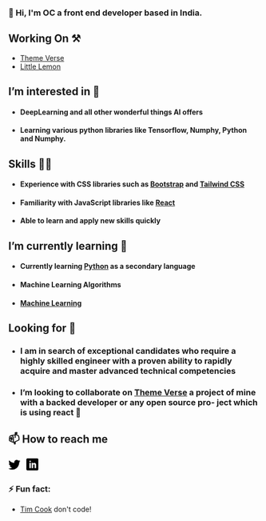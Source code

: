 ### 👋 Hi,  I'm OC a front end developer based in India.

## Working On ⚒️
<ul> 
   <li><a href="https://github.com/Gitstar-OC/Theme-Verse"> Theme Verse </a> </li>
  <li><a href="https://github.com/Gitstar-OC/Little-Lemon-Coursera"> Little Lemon  </a></li>
</ul>

## I’m interested in 👀
- #### DeepLearning and all other wonderful things AI offers
- #### Learning various python libraries like Tensorflow, Numphy, Python and Numphy.

## Skills 💪🏻
- #### Experience with CSS libraries such as [Bootstrap](https://getbootstrap.com/) and [Tailwind CSS](https://tailwindcss.com/)
- #### Familiarity with JavaScript libraries like [React](https://react.dev/)
- #### Able to learn and apply new skills quickly


##  I’m currently learning 🌱
- #### Currently learning [Python](https://www.python.org/) as a secondary language
- #### Machine Learning Algorithms
- #### [Machine Learning](https://github.com/Gitstar-OC/Machine-Learning)

## Looking for 👀
- ### I am in search of exceptional candidates who require a highly skilled engineer with a proven ability to rapidly acquire and master advanced technical competencies

- ###  I’m looking to collaborate on [Theme Verse](https://github.com/Gitstar-OC/Little-Lemon-Coursera) a project of mine with a backed developer or any open source pro- ject which is using react 💞️


## 📫 How to reach me 

<a href="https://twitter.com/Om_Chandankar" title="Follow me on Twitter">
  <img
    width="24"
    alt="Follow me on Twitter"
    src="https://github.com/Gitstar-OC/Gitstar-OC/blob/main/assets/twitter.svg"
  /></a>
&nbsp;
<a href="https://www.linkedin.com/in/om-chandankar" title="Follow me on LinkedIn">
  <img
    width="24"
    alt="Follow me on LinkedIn"
    src="https://github.com/Gitstar-OC/Gitstar-OC/blob/main/assets/linkedin.svg"
  /></a>


### ⚡ Fun fact:
- [Tim Cook](https://www.apple.com/in/leadership/tim-cook/) don't code!

<!---
Gitstar-OC/Gitstar-OC is a ✨ special ✨ repository because its `README.md` (this file) appears on your GitHub profile.
You can click the Preview link to take a look at your changes.
--->
